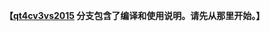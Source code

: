 **【[qt4cv3vs2015](https://github.com/district10/SignProcessing/tree/qt4cv3vs2015) 分支包含了编译和使用说明。请先从那里开始。】**
